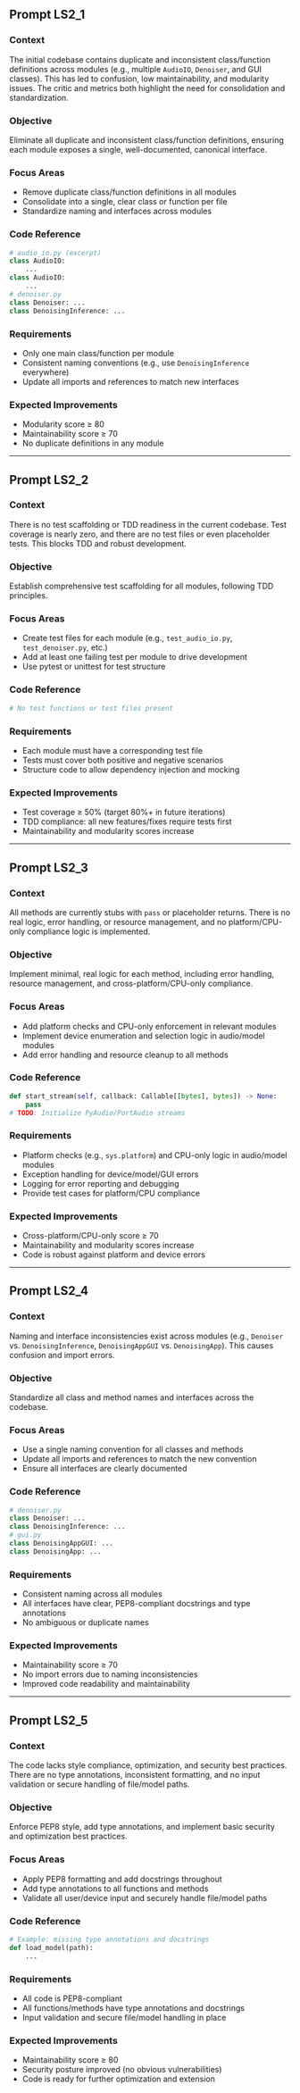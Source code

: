 ## Prompt LS2_1

### Context
The initial codebase contains duplicate and inconsistent class/function definitions across modules (e.g., multiple `AudioIO`, `Denoiser`, and GUI classes). This has led to confusion, low maintainability, and modularity issues. The critic and metrics both highlight the need for consolidation and standardization.

### Objective
Eliminate all duplicate and inconsistent class/function definitions, ensuring each module exposes a single, well-documented, canonical interface.

### Focus Areas
- Remove duplicate class/function definitions in all modules
- Consolidate into a single, clear class or function per file
- Standardize naming and interfaces across modules

### Code Reference
```python
# audio_io.py (excerpt)
class AudioIO:
    ...
class AudioIO:
    ...
# denoiser.py
class Denoiser: ...
class DenoisingInference: ...
```

### Requirements
- Only one main class/function per module
- Consistent naming conventions (e.g., use `DenoisingInference` everywhere)
- Update all imports and references to match new interfaces

### Expected Improvements
- Modularity score ≥ 80
- Maintainability score ≥ 70
- No duplicate definitions in any module

---

## Prompt LS2_2

### Context
There is no test scaffolding or TDD readiness in the current codebase. Test coverage is nearly zero, and there are no test files or even placeholder tests. This blocks TDD and robust development.

### Objective
Establish comprehensive test scaffolding for all modules, following TDD principles.

### Focus Areas
- Create test files for each module (e.g., `test_audio_io.py`, `test_denoiser.py`, etc.)
- Add at least one failing test per module to drive development
- Use pytest or unittest for test structure

### Code Reference
```python
# No test functions or test files present
```

### Requirements
- Each module must have a corresponding test file
- Tests must cover both positive and negative scenarios
- Structure code to allow dependency injection and mocking

### Expected Improvements
- Test coverage ≥ 50% (target 80%+ in future iterations)
- TDD compliance: all new features/fixes require tests first
- Maintainability and modularity scores increase

---

## Prompt LS2_3

### Context
All methods are currently stubs with `pass` or placeholder returns. There is no real logic, error handling, or resource management, and no platform/CPU-only compliance logic is implemented.

### Objective
Implement minimal, real logic for each method, including error handling, resource management, and cross-platform/CPU-only compliance.

### Focus Areas
- Add platform checks and CPU-only enforcement in relevant modules
- Implement device enumeration and selection logic in audio/model modules
- Add error handling and resource cleanup to all methods

### Code Reference
```python
def start_stream(self, callback: Callable[[bytes], bytes]) -> None:
    pass
# TODO: Initialize PyAudio/PortAudio streams
```

### Requirements
- Platform checks (e.g., `sys.platform`) and CPU-only logic in audio/model modules
- Exception handling for device/model/GUI errors
- Logging for error reporting and debugging
- Provide test cases for platform/CPU compliance

### Expected Improvements
- Cross-platform/CPU-only score ≥ 70
- Maintainability and modularity scores increase
- Code is robust against platform and device errors

---

## Prompt LS2_4

### Context
Naming and interface inconsistencies exist across modules (e.g., `Denoiser` vs. `DenoisingInference`, `DenoisingAppGUI` vs. `DenoisingApp`). This causes confusion and import errors.

### Objective
Standardize all class and method names and interfaces across the codebase.

### Focus Areas
- Use a single naming convention for all classes and methods
- Update all imports and references to match the new convention
- Ensure all interfaces are clearly documented

### Code Reference
```python
# denoiser.py
class Denoiser: ...
class DenoisingInference: ...
# gui.py
class DenoisingAppGUI: ...
class DenoisingApp: ...
```

### Requirements
- Consistent naming across all modules
- All interfaces have clear, PEP8-compliant docstrings and type annotations
- No ambiguous or duplicate names

### Expected Improvements
- Maintainability score ≥ 70
- No import errors due to naming inconsistencies
- Improved code readability and maintainability

---

## Prompt LS2_5

### Context
The code lacks style compliance, optimization, and security best practices. There are no type annotations, inconsistent formatting, and no input validation or secure handling of file/model paths.

### Objective
Enforce PEP8 style, add type annotations, and implement basic security and optimization best practices.

### Focus Areas
- Apply PEP8 formatting and add docstrings throughout
- Add type annotations to all functions and methods
- Validate all user/device input and securely handle file/model paths

### Code Reference
```python
# Example: missing type annotations and docstrings
def load_model(path):
    ...
```

### Requirements
- All code is PEP8-compliant
- All functions/methods have type annotations and docstrings
- Input validation and secure file/model handling in place

### Expected Improvements
- Maintainability score ≥ 80
- Security posture improved (no obvious vulnerabilities)
- Code is ready for further optimization and extension
